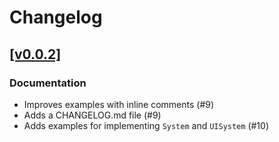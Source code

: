 # Changelog

## [[v0.0.2]](https://github.com/mlange-42/arche/compare/v0.0.1...v0.0.2)

### Documentation

* Improves examples with inline comments (#9)
* Adds a CHANGELOG.md file (#9)
* Adds examples for implementing `System` and `UISystem` (#10)
